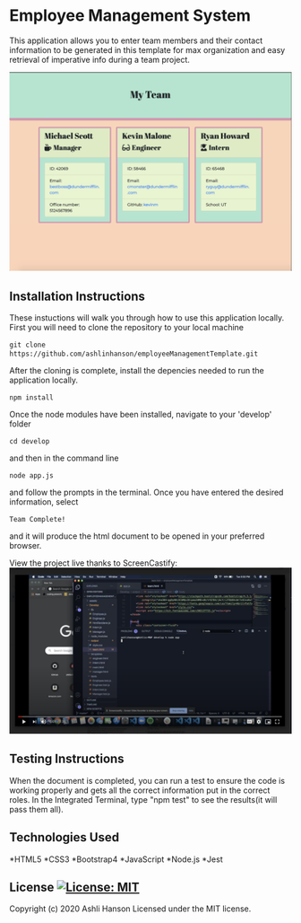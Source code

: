# Employee Management System
 This application allows you to enter team members and their contact information to be generated in this template for max organization and easy retrieval of imperative info during a team project.  

 ![Completed Example](./assets/finalexample.png?raw=true)
 
 ## Installation Instructions 
 These instuctions will walk you through how to use this application locally.
 First you will need to clone the repository to your local machine
 
 ```
 git clone https://github.com/ashlinhanson/employeeManagementTemplate.git
 ```
 After the cloning is complete, install the depencies needed to run the application locally.
 ```
 npm install
 ```
 Once the node modules have been installed, navigate to your 'develop' folder
 ```
 cd develop
 ```
 and then in the command line
 ```
 node app.js
 ```
 and follow the prompts in the terminal.
 Once you have entered the desired information, select
 ```
 Team Complete!
 ```
 and it will produce the html document to be opened in your preferred browser.
 
 View the project live thanks to ScreenCastify: 
[![Watch the video!](./assets/example.png)](https://drive.google.com/file/d/1VncifwI_aw-nLA413yY6QmdlNNFESAFb/preview "Watch a Live Example")
   
  
 ## Testing Instructions 
 When the document is completed, you can run a test to ensure the code is working properly and gets all the correct information put in the correct roles. In the Integrated Terminal, type "npm test" to see the results(it will pass them all).
  
## Technologies Used
*HTML5
*CSS3
*Bootstrap4
*JavaScript
*Node.js
*Jest


 ## License  [![License: MIT](https://img.shields.io/badge/License-MIT-yellow.svg)](https://opensource.org/licenses/MIT) 
 Copyright (c) 2020 Ashli Hanson Licensed under the MIT license.
